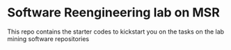 # Software Reengineering lab on MSR
This repo contains the starter codes to kickstart you on the tasks on the lab mining software repositories
